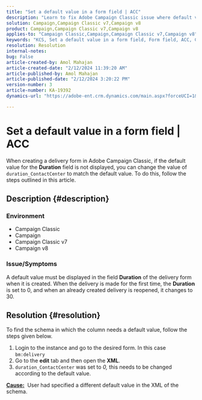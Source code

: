 ```yaml
---
title: "Set a default value in a form field | ACC"
description: "Learn to fix Adobe Campaign Classic issue where default value is not displayed in the field Duration of the delivery form."
solution: Campaign,Campaign Classic v7,Campaign v8
product: Campaign,Campaign Classic v7,Campaign v8
applies-to: "Campaign Classic,Campaign,Campaign Classic v7,Campaign v8"
keywords: "KCS, Set a default value in a form field, Form field, ACC, Campaign, Campaign Classic, Schema, XML"
resolution: Resolution
internal-notes: 
bug: False
article-created-by: Amol Mahajan
article-created-date: "2/12/2024 11:39:20 AM"
article-published-by: Amol Mahajan
article-published-date: "2/12/2024 3:20:22 PM"
version-number: 3
article-number: KA-19392
dynamics-url: "https://adobe-ent.crm.dynamics.com/main.aspx?forceUCI=1&pagetype=entityrecord&etn=knowledgearticle&id=e0d78559-9bc9-ee11-9079-6045bd006b4b"

---
```

# Set a default value in a form field | ACC


When creating a delivery form in Adobe Campaign Classic, if the default value for the <b>Duration</b> field is not displayed, you can change the value of `duration_ContactCenter` to match the default value. To do this, follow the steps outlined in this article.

## Description {#description}


### <b>Environment</b>

- Campaign Classic
- Campaign
- Campaign Classic v7
- Campaign v8




### <b>Issue/Symptoms</b>

A default value must be displayed in the field <b>Duration</b> of the delivery form when it is created. When the delivery is made for the first time, the <b>Duration</b> is set to 0, and when an already created delivery is reopened, it changes to 30.


## Resolution {#resolution}


To find the schema in which the column needs a default value, follow the steps given below.

1. Login to the instance and go to the desired form. In this case `bm:delivery`
2. Go to the <b>edit</b> tab and then open the <b>XML</b>.
3. `duration_ContactCenter` was set to *0,* this needs to be changed according to the default value.




<b><u>Cause:</u></b>  User had specified a different default value in the XML of the schema.
